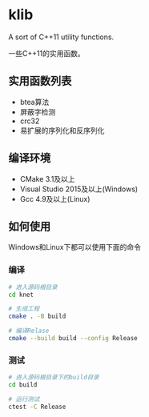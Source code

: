 # klib

A sort of C++11 utility functions.

一些C++11的实用函数。

## 实用函数列表

* btea算法
* 屏蔽字检测
* crc32
* 易扩展的序列化和反序列化

## 编译环境

* CMake 3.1及以上
* Visual Studio 2015及以上(Windows)
* Gcc 4.9及以上(Linux)

## 如何使用

Windows和Linux下都可以使用下面的命令

### 编译

```bash
# 进入源码根目录
cd knet

# 生成工程
cmake . -B build

# 编译Relase
cmake --build build --config Release
```

### 测试

```bash
# 进入源码根目录下的build目录
cd build

# 运行测试
ctest -C Release
```
